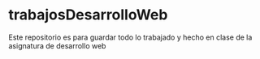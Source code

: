# trabajosDesarrolloWeb
Este repositorio es para guardar todo lo trabajado y hecho en clase de la asignatura de desarrollo web
